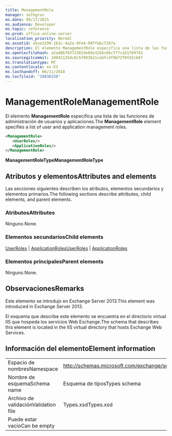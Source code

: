 ```yaml
---
title: ManagementRole
manager: sethgros
ms.date: 09/17/2015
ms.audience: Developer
ms.topic: reference
ms.prod: office-online-server
localization_priority: Normal
ms.assetid: a5ee3299-1b2c-4a2a-9fe4-997febc7267a
description: El elemento ManagementRole especifica una lista de las funciones de administración de usuarios y aplicaciones.
ms.openlocfilehash: a2ad8b793725653e0de32bbc6bcff7ca51f69741
ms.sourcegitcommit: 34041125dc8c5f993b21cebfc4f8b72f0fd2cb6f
ms.translationtype: MT
ms.contentlocale: es-ES
ms.lasthandoff: 06/11/2018
ms.locfileid: "19836338"
---
```

# <a name="managementrole"></a><span data-ttu-id="5787e-103">ManagementRole</span><span class="sxs-lookup"><span data-stu-id="5787e-103">ManagementRole</span></span>

<span data-ttu-id="5787e-104">El elemento **ManagementRole** especifica una lista de las funciones de administración de usuarios y aplicaciones.</span><span class="sxs-lookup"><span data-stu-id="5787e-104">The **ManagementRole** element specifies a list of user and application management roles.</span></span> 
  
```XML
<ManagementRole>
   <UserRoles/>
   <ApplicationRoles/>
</ManagementRole>
```

 <span data-ttu-id="5787e-105">**ManagementRoleType**</span><span class="sxs-lookup"><span data-stu-id="5787e-105">**ManagementRoleType**</span></span>
## <a name="attributes-and-elements"></a><span data-ttu-id="5787e-106">Atributos y elementos</span><span class="sxs-lookup"><span data-stu-id="5787e-106">Attributes and elements</span></span>

<span data-ttu-id="5787e-107">Las secciones siguientes describen los atributos, elementos secundarios y elementos primarios.</span><span class="sxs-lookup"><span data-stu-id="5787e-107">The following sections describe attributes, child elements, and parent elements.</span></span>
  
### <a name="attributes"></a><span data-ttu-id="5787e-108">Atributos</span><span class="sxs-lookup"><span data-stu-id="5787e-108">Attributes</span></span>

<span data-ttu-id="5787e-109">Ninguno.</span><span class="sxs-lookup"><span data-stu-id="5787e-109">None.</span></span>
  
### <a name="child-elements"></a><span data-ttu-id="5787e-110">Elementos secundarios</span><span class="sxs-lookup"><span data-stu-id="5787e-110">Child elements</span></span>

<span data-ttu-id="5787e-111">[UserRoles](userroles.md) | [ApplicationRoles](applicationroles.md)</span><span class="sxs-lookup"><span data-stu-id="5787e-111">[UserRoles](userroles.md) | [ApplicationRoles](applicationroles.md)</span></span>
  
### <a name="parent-elements"></a><span data-ttu-id="5787e-112">Elementos principales</span><span class="sxs-lookup"><span data-stu-id="5787e-112">Parent elements</span></span>

<span data-ttu-id="5787e-113">Ninguno.</span><span class="sxs-lookup"><span data-stu-id="5787e-113">None.</span></span>
  
## <a name="remarks"></a><span data-ttu-id="5787e-114">Observaciones</span><span class="sxs-lookup"><span data-stu-id="5787e-114">Remarks</span></span>

<span data-ttu-id="5787e-115">Este elemento se introdujo en Exchange Server 2013.</span><span class="sxs-lookup"><span data-stu-id="5787e-115">This element was introduced in Exchange Server 2013.</span></span>
  
<span data-ttu-id="5787e-116">El esquema que describe este elemento se encuentra en el directorio virtual IIS que hospeda los servicios Web Exchange.</span><span class="sxs-lookup"><span data-stu-id="5787e-116">The schema that describes this element is located in the IIS virtual directory that hosts Exchange Web Services.</span></span>
  
## <a name="element-information"></a><span data-ttu-id="5787e-117">Información del elemento</span><span class="sxs-lookup"><span data-stu-id="5787e-117">Element information</span></span>

|||
|:-----|:-----|
|<span data-ttu-id="5787e-118">Espacio de nombres</span><span class="sxs-lookup"><span data-stu-id="5787e-118">Namespace</span></span>  <br/> |http://schemas.microsoft.com/exchange/services/2006/types  <br/> |
|<span data-ttu-id="5787e-119">Nombre de esquema</span><span class="sxs-lookup"><span data-stu-id="5787e-119">Schema name</span></span>  <br/> |<span data-ttu-id="5787e-120">Esquema de tipos</span><span class="sxs-lookup"><span data-stu-id="5787e-120">Types schema</span></span>  <br/> |
|<span data-ttu-id="5787e-121">Archivo de validación</span><span class="sxs-lookup"><span data-stu-id="5787e-121">Validation file</span></span>  <br/> |<span data-ttu-id="5787e-122">Types.xsd</span><span class="sxs-lookup"><span data-stu-id="5787e-122">Types.xsd</span></span>  <br/> |
|<span data-ttu-id="5787e-123">Puede estar vacío</span><span class="sxs-lookup"><span data-stu-id="5787e-123">Can be empty</span></span>  <br/> ||
   

